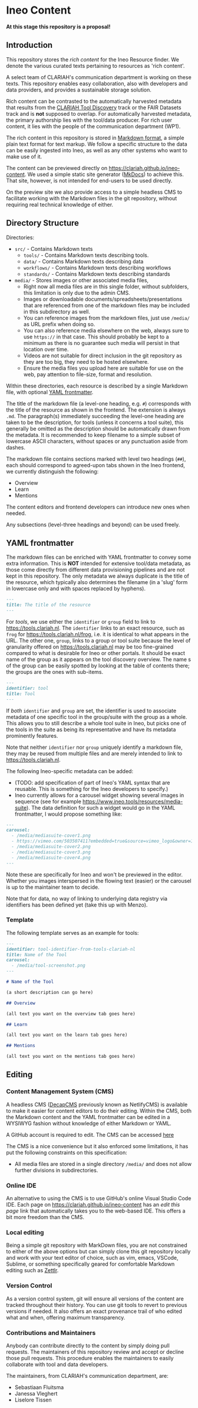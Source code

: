 # Ineo Content

**At this stage this repository is a proposal!**

## Introduction

This repository stores the *rich content* for the Ineo Resource finder. We
denote the various curated texts pertaining to resources as 'rich content'.

A select team of CLARIAH's communication department is working on these texts.
This repository enables easy collaboration, also with developers and data
providers, and provides a sustainable storage solution.

Rich content can be contrasted to the automatically harvested metadata that
results from the [CLARIAH Tool
Discovery](https://github.com/CLARIAH/tool-discovery) track or the FAIR
Datasets track and is **not** supposed to overlap. For automatically harvested
metadata, the primary authorship lies with the tool/data producer. For rich
user content, it lies with the people of the communication department (WP1).

The rich content in this repository is stored in [Markdown
format](https://www.markdownguide.org/basic-syntax), a simple plain text format
for text markup. We follow a specific structure to the data can be easily
ingested into Ineo, as well as any other systems who want to make use of it.

The content can be previewed directly on
<https://clariah.github.io/ineo-content>. We used a simple static site
generator ([MkDocs](https://www.mkdocs.org)) to achieve this. That site,
however, is not intended for end-users to be used directly.

On the preview site we also provide access to a simple headless CMS to
facilitate working with the Markdown files in the git repository, without
requiring real technical knowledge of either.

## Directory Structure

Directories:

* ``src/`` - Contains Markdown texts
    * ``tools/`` - Contains Markdown texts describing tools. 
    * ``data/`` -  Contains Markdown texts describing data
    * ``workflows/`` -  Contains Markdown texts describing workflows
    * ``standards/`` -  Contains Markdown texts describing standards
* ``media/`` - Stores images or other associated media files,
    * Right now all media files are in this single folder, without subfolders, this limitation is only due to the admin CMS.
    * Images or downloadable documents/spreadsheets/presentations that are referenced from one of the markdown files may be included in this subdirectory as well.
    * You can reference images from the markdown files, just use `/media/` as URL prefix when doing so.
    * You can also reference media elsewhere on the web, always sure to use `https://` in that case. This should probably be kept to a minimum as there is no guarantee such media will persist in that location over time.
    * Videos are not suitable for direct inclusion in the git repository as they are too big, they need to be hosted elsewhere.
    * Ensure the media files you upload here are suitable for use on the web, pay attention to file-size, format and resolution.

Within these directories, each resource is described by a single Markdown file,
with optional [YAML frontmatter](#yaml-frontmatter).

The title of the markdown file (a level-one heading, e.g. `#`) corresponds with
the title of the resource as shown in the frontend. The extension is always
`.md`. The paragraph(s) immediately succeeding the level-one heading are taken
to be the description, for tools (unless it concerns a tool suite), this
generally be omitted as the description should be automatically drawn from the
metadata. It is recommended to keep filename to a simple subset of lowercase
ASCII characters, without spaces or any punctuation aside from dashes.

The markdown file contains sections marked with level two headings (`##`), each should correspond to agreed-upon tabs shown in the Ineo frontend, we currently distinguish the following:

* Overview
* Learn
* Mentions

The content editors and frontend developers can introduce new ones when needed.

Any subsections (level-three headings and beyond) can be used freely.
    
## YAML frontmatter

The markdown files can be enriched with YAML frontmatter to convey some extra
information. This is **NOT** intended for extensive tool/data metadata, as those
come directly from different data provisioning pipelines and are not kept in
this repository. The only metadata we always duplicate is the title of the
resource, which typically also determines the filename (in a 'slug' form in
lowercase only and with spaces replaced by hyphens).

```markdown
---
title: The title of the resource
---
```

For *tools*, we use either the `identifier` or `group` field to link to
<https://tools.clariah.nl>. The `identifier` links to an exact resource, such as `frog` for <https://tools.clariah.nl/frog>, i.e. it is identical to what appears in the URL. The other one, `group`, links to a group or tool suite because the level of granularity offered on <https://tools.clariah.nl> may be too fine-grained compared to what is
desirable for Ineo or other portals. It should be exact name of the group as it appears on the tool discovery overview. The name s of the group can be easily spotted by looking at the table of contents there; the groups are the ones with sub-items.

```markdown
---
identifier: tool
title: Tool
---
```

If *both* `identifier` and `group` are set, the identifier is used to associate
metadata of one specific tool in the group/suite with the group as a whole. This allows you
to still describe a whole tool suite in Ineo, but picks one of the tools in the suite as being its representative and have its metadata prominently features.

Note that neither `identifier` nor `group` uniquely identify a markdown file, they may be reused from multiple files and are merely intended to link to <https://tools.clariah.nl>.

The following Ineo-specific metadata can be added:

* (TODO: add specification of part of Ineo's YAML syntax that are reusable. This is something for the Ineo developers to specify.)
* Ineo currently allows for a carousel widget showing several images in sequence (see for example <https://www.ineo.tools/resources/media-suite>). The data definition for such a widget would go in the YAML frontmatter, I would propose something like:

```markdown
---
carousel:
  - /media/mediasuite-cover1.png
  - https://vimeo.com/503507411?embedded=true&source=vimeo_logo&owner=115309374
  - /media/mediasuite-cover2.png
  - /media/mediasuite-cover3.png
  - /media/mediasuite-cover4.png
---
```

Note these are specifically for Ineo and won't be previewed in the editor. Whether you images interspersed in the flowing text (easier) or the carousel is up to the maintainer team to decide.

Note that for data, no way of linking to underlying data registry
via identifiers has been defined yet (take this up with Menzo).

### Template

The following template serves as an example for tools:

```markdown
---
identifier: tool-identifier-from-tools-clariah-nl
title: Name of the Tool
carousel:
  - /media/tool-screenshot.png
---

# Name of the Tool

(a short description can go here)

## Overview

(all text you want on the overview tab goes here)

## Learn

(all text you want on the learn tab goes here)

## Mentions

(all text you want on the mentions tab goes here)

```





## Editing

### Content Management System (CMS)

A headless CMS ([DecapCMS](https://decapcms.org/) previously known as
NetlifyCMS) is available to make it easier for content editors to do their
editing. Within the CMS, both the Markdown content and the YAML frontmatter can
be edited in a WYSIWYG fashion without knowledge of either Markdown or YAML.

A GitHub account is required to edit. The CMS can be accessed [here](https://clariah.github.io/ineo-content/admin)

The CMS is a nice convenience but it also enforced some limitations, it has put the following constraints on this specification:

* All media files are stored in a single directory `/media/` and does not allow further divisions in subdirectories.

### Online IDE

An alternative to using the CMS is to use GitHub's online Visual Studio Code
IDE. Each page on <https://clariah.github.io/ineo-content> has an *edit this
page* link that automatically takes you to the web-based IDE. This offers a bit more
freedom than the CMS.

### Local editing

Being a simple git repository with MarkDown files, you are not constrained to
either of the above options but can simply clone this git repository locally
and work with your text editor of choice, such as vim, emacs, VSCode, Sublime, or
something specifically geared for comfortable Markdown editing such as
[Zettlr](https://www.zettlr.com/).

### Version Control

As a version control system, git will ensure all versions of the content are
tracked throughout their history. You can use git tools to revert to previous
versions if needed. It also offers an exact provenance trail of who edited what
and when, offering maximum transparency.

### Contributions and Maintainers

Anybody can contribute directly to the content by simply doing pull requests.
The maintainers of this repository review and accept or decline those pull
requests. This procedure enables the maintainers to easily collaborate with
tool and data developers.

The maintainers, from CLARIAH's communication department, are:

* Sebastiaan Fluitsma
* Janessa Vleghert
* Liselore Tissen


